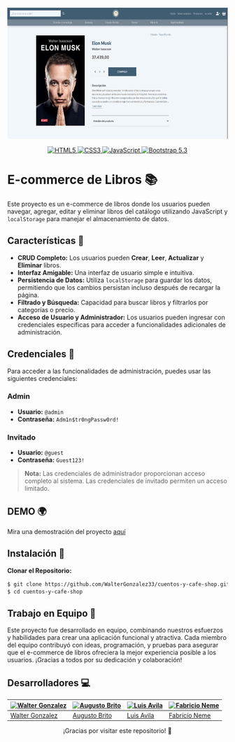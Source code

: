 
<p align='center'>
  <a href="https://cuentosycafe.netlify.app/">
    <img src="./assets/capCuentos&Cafe.png" height="300px">
  </a>
</p>
<div align='center'>
  <a href="https://developer.mozilla.org/es/docs/Web/HTML">
    <img src="https://img.shields.io/badge/-HTML5-F06A32?labelColor=gray&style=for-the-badge&logo=html5&logoColor=F06A32&logoWidth=50" alt="HTML5">
  </a>
  <a href="https://developer.mozilla.org/es/docs/Web/CSS">
    <img src="https://img.shields.io/badge/-CSS3-1AA4E0?labelColor=gray&style=for-the-badge&logo=css3&logoColor=1AA4E0&logoWidth=50" alt="CSS3">
  </a>
  <a href="https://developer.mozilla.org/es/">
    <img src="https://img.shields.io/badge/-JAVASCRIPT-yellow?labelColor=gray&style=for-the-badge&logo=javascript&logoColor=F7E025&logoWidth=50" alt="JavaScript">
  </a>
  <a href="https://getbootstrap.com/">
    <img src="https://img.shields.io/badge/-bootstrap%20V5.3-7210F5?labelColor=gray&style=for-the-badge&logo=bootstrap&logoColor=7210F5&logoWidth=50" alt="Bootstrap 5.3">
  </a>
</div>

# E-commerce de Libros 📚

Este proyecto es un e-commerce de libros donde los usuarios pueden navegar, agregar, editar y eliminar libros del catálogo utilizando JavaScript y `localStorage` para manejar el almacenamiento de datos.

## Características 🌟

- **CRUD Completo:** Los usuarios pueden **Crear**, **Leer**, **Actualizar** y **Eliminar** libros.
- **Interfaz Amigable:** Una interfaz de usuario simple e intuitiva.
- **Persistencia de Datos:** Utiliza `localStorage` para guardar los datos, permitiendo que los cambios persistan incluso después de recargar la página.
- **Filtrado y Búsqueda:** Capacidad para buscar libros y filtrarlos por categorías o precio.
- **Acceso de Usuario y Administrador:** Los usuarios pueden ingresar con credenciales específicas para acceder a funcionalidades adicionales de administración.

## Credenciales 🔑

Para acceder a las funcionalidades de administración, puedes usar las siguientes credenciales:

### Admin

- **Usuario:** `@admin`
- **Contraseña:** `Adm1n$tr0ngPassw0rd!`

### Invitado

- **Usuario:** `@guest`
- **Contraseña:** `Guest123!`

> **Nota:** Las credenciales de administrador proporcionan acceso completo al sistema. Las credenciales de invitado permiten un acceso limitado.


## DEMO 🌍

Mira una demostración del proyecto [aquí](https://cuentosycafe.netlify.app/)

## Instalación 🚀

**Clonar el Repositorio:**

```bash
$ git clone https://github.com/WalterGonzalez33/cuentos-y-cafe-shop.git
$ cd cuentos-y-cafe-shop
```
## Trabajo en Equipo 🤝

Este proyecto fue desarrollado en equipo, combinando nuestros esfuerzos y habilidades para crear una aplicación funcional y atractiva. Cada miembro del equipo contribuyó con ideas, programación, y pruebas para asegurar que el e-commerce de libros ofreciera la mejor experiencia posible a los usuarios. ¡Gracias a todos por su dedicación y colaboración!

## Desarrolladores 💻

| [![Walter Gonzalez](https://avatars.githubusercontent.com/u/83594534?v=4)](https://github.com/WalterGonzalez33)  | [![Augusto Brito](https://avatars.githubusercontent.com/u/134075862?v=4)](https://github.com/BritoAugusto) | [![Luis Avila](https://avatars.githubusercontent.com/u/173578020?v=4)](https://github.com/avila78) | [![Fabricio Neme](https://avatars.githubusercontent.com/u/167587451?v=4)](https://github.com/FabricioNeme) |
|---|---|---|---|
| [Walter Gonzalez](https://github.com/WalterGonzalez33) | [Augusto Brito](https://github.com/BritoAugusto) | [Luis Avila](https://github.com/avila78) | [Fabricio Neme](https://github.com/FabricioNeme) |

<div align="center">
    <p>¡Gracias por visitar este repositorio! 🎉</p>
</div>